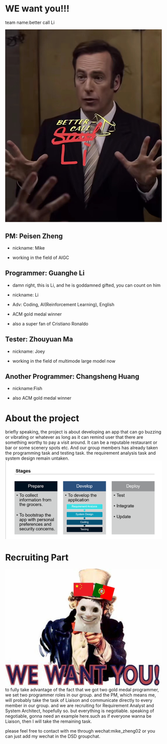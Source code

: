 # WE want you!!!
team name:better call Li

![bettercallLI](pics/cover.jpg)

## PM: Peisen Zheng
- nickname: Mike

- working in the field of AIGC

## Programmer: Guanghe Li 

- damn right, this is Li, and he is goddamned gifted, you can count on him

- nickname: Li

- Adv: Coding, AI(Reinforcement Learning), English

- ACM gold medal winner

- also a super fan of Cristiano Ronaldo


## Tester: Zhouyuan Ma
- nickname: Joey

- working in the field of multimode large model now


## Another Programmer: Changsheng Huang
- nickname:Fish

- also ACM gold medal winner

# About the project
briefly speaking, the project is about developing an app that can go buzzing or vibrating or whatever as long as it can remind user that there are something worthy to pay a visit around. It can be a reputable restaurant or bar or some scenery spots etc. And our group members has already taken the programming task and testing task. the requirement analysis task and system design remain untaken.
![stages](pics/stages.jpg)




# Recruiting Part
![wewantyou](pics/wewantyou.jpg)
to fully take advantage of the fact that we got two gold medal programmer, we set two programmer roles in our group.
and the PM, which means me, will probably take the task of Liaison and communicate directly to every member in our group.
and we are recruiting for Requirement Analyst and System Architect, hopefully so. but everything is negotiable.
speaking of negotiable, gonna need an example here.such as if everyone wanna be Liaison, then I will take the remaining task.


please feel free to contact with me through wechat:mike_zheng02
or you can just add my wechat in the DSD groupchat.
